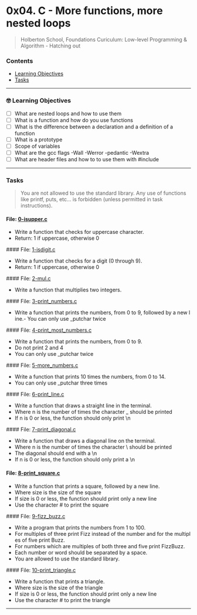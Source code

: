 # 0x04. C - More functions, more nested loops
> Holberton School, Foundations Curiculum: Low-level Programming & Algorithm - Hatching out

### Contents
- [Learning Objectives](https://github.com/michedomingo/holbertonschool-low_level_programming/tree/master/0x04-more_functions_nested_loops/#functions2)
- [Tasks](https://github.com/michedomingo/holbertonschool-low_level_programming/tree/master/0x04-more_functions_nested_loops/#tasks)
___
<a name="functions2"></a>

### 🤓 Learning Objectives
- [ ] What are nested loops and how to use them
- [ ] What is a function and how do you use functions
- [ ] What is the difference between a declaration and a definition of a function
- [ ] What is a prototype
- [ ] Scope of variables
- [ ] What are the gcc flags -Wall -Werror -pedantic -Wextra
- [ ] What are header files and how to to use them with #include
___
<a name="tasks"></a>
### Tasks
> You are not allowed to use the standard library. Any use of functions like printf, puts, etc… is forbidden (unless permitted in task instructions).

#### File: [0-isupper.c](https://github.com/michedomingo/holbertonschool-low_level_programming/blob/master/0x04-more_functions_nested_loops/0-isupper.c)
- Write a function that checks for uppercase character.
- Return: 1 if uppercase, otherwise 0

#### File: [1-isdigit.c](https://github.com/michedomingo/holbertonschool-low_level_programming/blob/master/0x04-more_functions_nested_loops/1-isdigit.c)
- Write a function that checks for a digit (0 through 9).
- Return: 1 if uppercase, otherwise 0

#### File: [2-mul.c](https://github.com/michedomingo/holbertonschool-low_level_programming/blob/master/0x04-more_functions_nested_loops/2-mul.c)
- Write a function that multiplies two integers.

#### File: [3-print_numbers.c](https://github.com/michedomingo/holbertonschool-low_level_programming/blob/master/0x04-more_functions_nested_loops/3-print_numbers.c)
- Write a function that prints the numbers, from 0 to 9, followed by a new line.- You can only use _putchar twice

#### File: [4-print_most_numbers.c](https://github.com/michedomingo/holbertonschool-low_level_programming/blob/master/0x04-more_functions_nested_loops/4-print_most_numbers.c])
- Write a function that prints the numbers, from 0 to 9.
- Do not print 2 and 4
- You can only use _putchar twice

#### File: [5-more_numbers.c](https://github.com/michedomingo/holbertonschool-low_level_programming/blob/master/0x04-more_functions_nested_loops/5-more_numbers.c)
- Write a function that prints 10 times the numbers, from 0 to 14.
- You can only use _putchar three times

#### File: [6-print_line.c](https://github.com/michedomingo/holbertonschool-low_level_programming/blob/master/0x04-more_functions_nested_loops/6-print_line.c)
- Write a function that draws a straight line in the terminal.
- Where n is the number of times the character _ should be printed
- If n is 0 or less, the function should only print \n

#### File: [7-print_diagonal.c](https://github.com/michedomingo/holbertonschool-low_level_programming/blob/master/0x04-more_functions_nested_loops/7-print_diagonal.c)
- Write a function that draws a diagonal line on the terminal.
- Where n is the number of times the character \ should be printed
- The diagonal should end with a \n
- If n is 0 or less, the function should only print a \n

#### File: [8-print_square.c](https://github.com/michedomingo/holbertonschool-low_level_programming/blob/master/0x04-more_functions_nested_loops/8-print_square.c)
- Write a function that prints a square, followed by a new line.
- Where size is the size of the square
- If size is 0 or less, the function should print only a new line
- Use the character # to print the square

#### File: [9-fizz_buzz.c](https://github.com/michedomingo/holbertonschool-low_level_programming/blob/master/0x04-more_functions_nested_loops/9-fizz_buzz.c)
- Write a program that prints the numbers from 1 to 100.
- For multiples of three print Fizz instead of the number and for the multiples of five print Buzz.
- For numbers which are multiples of both three and five print FizzBuzz.
- Each number or word should be separated by a space.
- You are allowed to use the standard library.

#### File: [10-print_triangle.c](https://github.com/michedomingo/holbertonschool-low_level_programming/blob/master/0x04-more_functions_nested_loops/10-print_triangle.c)
- Write a function that prints a triangle.
- Where size is the size of the triangle
- If size is 0 or less, the function should print only a new line
- Use the character # to print the triangle
___
